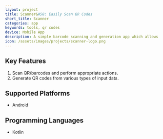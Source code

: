 ```yaml
---
layout: project
title: Scanner&#58; Easily Scan QR Codes
short_title: Scanner
categories: app
keywords: tools, qr codes
device: Mobile App
description: A simple barcode scanning and generation app which allows you to scan different types of barcodes and generate QR codes from different types of data.
icon: /assets/images/projects/scanner-logo.png
---
```


## Key Features
1. Scan QR/barcodes and perform appropriate actions.
2. Generate QR codes from various types of input data.

## Supported Platforms
- Android

## Programming Languages
- Kotlin
